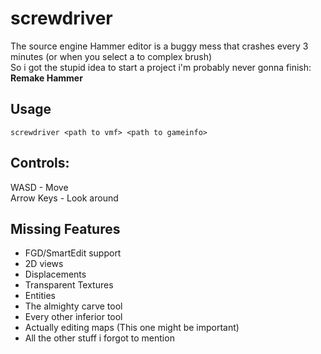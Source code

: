 # screwdriver
The source engine Hammer editor is a buggy mess that crashes every 3 minutes (or when you select a to complex brush)  
So i got the stupid idea to start a project i'm probably never gonna finish:  
**Remake Hammer**

## Usage
```
screwdriver <path to vmf> <path to gameinfo>
```

## Controls:
WASD - Move  
Arrow Keys - Look around

## Missing Features
- FGD/SmartEdit support
- 2D views
- Displacements
- Transparent Textures
- Entities
- The almighty carve tool
- Every other inferior tool
- Actually editing maps (This one might be important)
- All the other stuff i forgot to mention